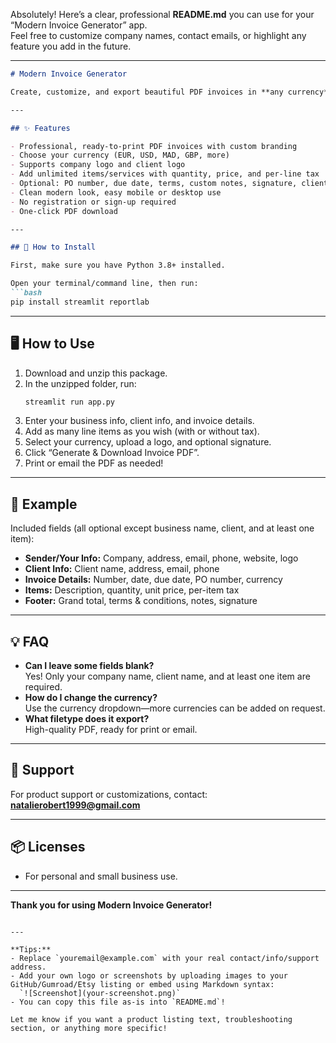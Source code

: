 Absolutely! Here’s a clear, professional **README.md** you can use for your “Modern Invoice Generator” app.  
Feel free to customize company names, contact emails, or highlight any feature you add in the future.

---

```markdown
# Modern Invoice Generator

Create, customize, and export beautiful PDF invoices in **any currency** — in seconds!

---

## ✨ Features

- Professional, ready-to-print PDF invoices with custom branding
- Choose your currency (EUR, USD, MAD, GBP, more)
- Supports company logo and client logo
- Add unlimited items/services with quantity, price, and per-line tax
- Optional: PO number, due date, terms, custom notes, signature, client email/phone
- Clean modern look, easy mobile or desktop use
- No registration or sign-up required
- One-click PDF download

---

## 🚀 How to Install

First, make sure you have Python 3.8+ installed.

Open your terminal/command line, then run:
```bash
pip install streamlit reportlab
```

---

## 🖥️ How to Use

1. Download and unzip this package.
2. In the unzipped folder, run:
    ```bash
    streamlit run app.py
    ```
3. Enter your business info, client info, and invoice details.
4. Add as many line items as you wish (with or without tax).
5. Select your currency, upload a logo, and optional signature.
6. Click “Generate & Download Invoice PDF”.
7. Print or email the PDF as needed!

---

## 📝 Example

Included fields (all optional except business name, client, and at least one item):

- **Sender/Your Info:** Company, address, email, phone, website, logo
- **Client Info:** Client name, address, email, phone
- **Invoice Details:** Number, date, due date, PO number, currency
- **Items:** Description, quantity, unit price, per-item tax
- **Footer:** Grand total, terms & conditions, notes, signature

---

## 💡 FAQ

- **Can I leave some fields blank?**  
  Yes! Only your company name, client name, and at least one item are required.
- **How do I change the currency?**  
  Use the currency dropdown—more currencies can be added on request.
- **What filetype does it export?**  
  High-quality PDF, ready for print or email.

---

## 🛟 Support

For product support or customizations, contact:  
**natalierobert1999@gmail.com**

---

## 📦 Licenses

- For personal and small business use.  

---

**Thank you for using Modern Invoice Generator!**
```

---

**Tips:**
- Replace `youremail@example.com` with your real contact/info/support address.
- Add your own logo or screenshots by uploading images to your GitHub/Gumroad/Etsy listing or embed using Markdown syntax:  
  `![Screenshot](your-screenshot.png)`  
- You can copy this file as-is into `README.md`!

Let me know if you want a product listing text, troubleshooting section, or anything more specific!

